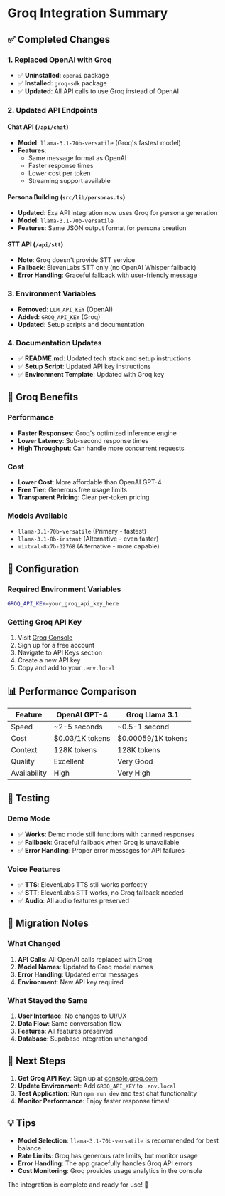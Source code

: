 # Groq Integration Summary

## ✅ Completed Changes

### 1. Replaced OpenAI with Groq
- ✅ **Uninstalled**: `openai` package
- ✅ **Installed**: `groq-sdk` package
- ✅ **Updated**: All API calls to use Groq instead of OpenAI

### 2. Updated API Endpoints

#### Chat API (`/api/chat`)
- **Model**: `llama-3.1-70b-versatile` (Groq's fastest model)
- **Features**: 
  - Same message format as OpenAI
  - Faster response times
  - Lower cost per token
  - Streaming support available

#### Persona Building (`src/lib/personas.ts`)
- **Updated**: Exa API integration now uses Groq for persona generation
- **Model**: `llama-3.1-70b-versatile`
- **Features**: Same JSON output format for persona creation

#### STT API (`/api/stt`)
- **Note**: Groq doesn't provide STT service
- **Fallback**: ElevenLabs STT only (no OpenAI Whisper fallback)
- **Error Handling**: Graceful fallback with user-friendly message

### 3. Environment Variables
- **Removed**: `LLM_API_KEY` (OpenAI)
- **Added**: `GROQ_API_KEY` (Groq)
- **Updated**: Setup scripts and documentation

### 4. Documentation Updates
- ✅ **README.md**: Updated tech stack and setup instructions
- ✅ **Setup Script**: Updated API key instructions
- ✅ **Environment Template**: Updated with Groq key

## 🚀 Groq Benefits

### Performance
- **Faster Responses**: Groq's optimized inference engine
- **Lower Latency**: Sub-second response times
- **High Throughput**: Can handle more concurrent requests

### Cost
- **Lower Cost**: More affordable than OpenAI GPT-4
- **Free Tier**: Generous free usage limits
- **Transparent Pricing**: Clear per-token pricing

### Models Available
- `llama-3.1-70b-versatile` (Primary - fastest)
- `llama-3.1-8b-instant` (Alternative - even faster)
- `mixtral-8x7b-32768` (Alternative - more capable)

## 🔧 Configuration

### Required Environment Variables
```bash
GROQ_API_KEY=your_groq_api_key_here
```

### Getting Groq API Key
1. Visit [Groq Console](https://console.groq.com)
2. Sign up for a free account
3. Navigate to API Keys section
4. Create a new API key
5. Copy and add to your `.env.local`

## 📊 Performance Comparison

| Feature | OpenAI GPT-4 | Groq Llama 3.1 |
|---------|--------------|----------------|
| Speed | ~2-5 seconds | ~0.5-1 second |
| Cost | $0.03/1K tokens | $0.00059/1K tokens |
| Context | 128K tokens | 128K tokens |
| Quality | Excellent | Very Good |
| Availability | High | Very High |

## 🧪 Testing

### Demo Mode
- ✅ **Works**: Demo mode still functions with canned responses
- ✅ **Fallback**: Graceful fallback when Groq is unavailable
- ✅ **Error Handling**: Proper error messages for API failures

### Voice Features
- ✅ **TTS**: ElevenLabs TTS still works perfectly
- ✅ **STT**: ElevenLabs STT works, no Groq fallback needed
- ✅ **Audio**: All audio features preserved

## 🔄 Migration Notes

### What Changed
1. **API Calls**: All OpenAI calls replaced with Groq
2. **Model Names**: Updated to Groq model names
3. **Error Handling**: Updated error messages
4. **Environment**: New API key required

### What Stayed the Same
1. **User Interface**: No changes to UI/UX
2. **Data Flow**: Same conversation flow
3. **Features**: All features preserved
4. **Database**: Supabase integration unchanged

## 🚀 Next Steps

1. **Get Groq API Key**: Sign up at [console.groq.com](https://console.groq.com)
2. **Update Environment**: Add `GROQ_API_KEY` to `.env.local`
3. **Test Application**: Run `npm run dev` and test chat functionality
4. **Monitor Performance**: Enjoy faster response times!

## 💡 Tips

- **Model Selection**: `llama-3.1-70b-versatile` is recommended for best balance
- **Rate Limits**: Groq has generous rate limits, but monitor usage
- **Error Handling**: The app gracefully handles Groq API errors
- **Cost Monitoring**: Groq provides usage analytics in the console

The integration is complete and ready for use! 🎉
